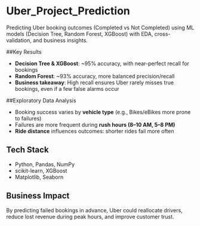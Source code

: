 # Uber_Project_Prediction
Predicting Uber booking outcomes (Completed vs Not Completed) using ML models (Decision Tree, Random Forest, XGBoost) with EDA, cross-validation, and business insights.

##Key Results
- **Decision Tree & XGBoost**: ~95% accuracy, with near-perfect recall for bookings  
- **Random Forest**: ~93% accuracy, more balanced precision/recall  
- **Business takeaway**: High recall ensures Uber rarely misses true bookings, even if a few false alarms occur


##Exploratory Data Analysis
- Booking success varies by **vehicle type** (e.g., Bikes/eBikes more prone to failures)  
- Failures are more frequent during **rush hours (8–10 AM, 5–8 PM)**  
- **Ride distance** influences outcomes: shorter rides fail more often

## Tech Stack
- Python, Pandas, NumPy  
- scikit-learn, XGBoost  
- Matplotlib, Seaborn

## Business Impact
By predicting failed bookings in advance, Uber could reallocate drivers, reduce lost revenue during peak hours, and improve customer trust.
